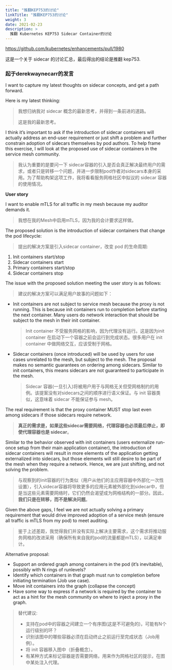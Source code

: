 ```yaml
---
title: "推翻KEP753的讨论"
linkTitle: "推翻KEP753的讨论"
weight: 3
date: 2021-02-23
description: >
  推翻 Kubernetes KEP753 Sidecar Container的讨论
---
```


https://github.com/kubernetes/enhancements/pull/1980

这是一个关于 sidecar 的讨论汇总，最后得出的结论是推翻 kep753.

### 起于derekwaynecarr的发言

I want to capture my latest thoughts on sidecar concepts, and get a path forward.

Here is my latest thinking:

> 我想归纳我对 sidecar 概念的最新思考，并得到一条前进的道路。
> 
> 这是我的最新思考。

I think it’s important to ask if the introduction of sidecar containers will actually address an end-user requirement or just shift a problem and further constrain adoption of sidecars themselves by pod authors. To help frame this exercise, I will look at the proposed use of sidecar containers in the service mesh community.

> 我认为重要的是要问一下 sidecar容器的引入是否会真正解决最终用户的需求，或者只是转移一个问题，并进一步限制pod作者对sidecars本身的采用。为了帮助构架这项工作，我将看看服务网格社区中拟议的 sidecar 容器的使用情况。

**User story**

I want to enable mTLS for all traffic in my mesh because my auditor demands it.

> 我想在我的Mesh中启用mTLS，因为我的会计要求这样做。

The proposed solution is the introduction of sidecar containers that change the pod lifecycle:

> 提出的解决方案是引入sidecar container，改变 pod 的生命周期:

1. Init containers start/stop
2. Sidecar containers start
3. Primary containers start/stop
4. Sidecar containers stop

The issue with the proposed solution meeting the user story is as follows:

> 建议的解决方案可以满足用户故事的问题如下：

- Init containers are not subject to service mesh because the proxy is not running. This is because init containers run to completion before starting the next container. Many users do network interaction that should be subject to the mesh in their init container.

   > Init container 不受服务网格的影响，因为代理没有运行。这是因为init container 在启动下一个容器之前会运行到完成状态。很多用户在 init container 中做网络交互，应该受制于网格。

- Sidecar containers (once introduced) will be used by users for use cases unrelated to the mesh, but subject to the mesh. The proposal makes no semantic guarantees on ordering among sidecars. Similar to init containers, this means sidecars are not guaranteed to participate in the mesh.

   > Sidecar 容器(一旦引入)将被用户用于与网格无关但受网格制约的用例。该提案没有对sidecars之间的顺序进行语义保证。与 init 容器类似，这意味着 sidecar 不能保证参与 mesh。

The real requirement is that the proxy container MUST stop last even among sidecars if those sidecars require network.

> **真正的需求是，如果这些sidecar需要网络，代理容器也必须最后停止，即使代理容器也是 sidecar**。

Similar to the behavior observed with init containers (users externalize run-once setup from their main application container), the introduction of sidecar containers will result in more elements of the application getting externalized into sidecars, but those elements will still desire to be part of the mesh when they require a network. Hence, we are just shifting, and not solving the problem.

> 与观察到的init容器的行为类似（用户从他们的主应用容器中外部化一次性设置），引入sidecar容器将导致更多的应用元素被外部化到sidecar中，但是当这些元素需要网络时，它们仍然会渴望成为网格结构的一部分。因此，**我们只是在转移，而不是解决问题**。

Given the above gaps, I feel we are not actually solving a primary requirement that would drive improved adoption of a service mesh (ensure all traffic is mTLS from my pod) to meet auditing.

> 鉴于上述差距，我觉得我们并没有实际上解决主要需求，这个需求将推动服务网格的改进采用（确保所有来自我的pod的流量都是mTLS），以满足审计。

Alternative proposal:

- Support an ordered graph among containers in the pod (it’s inevitable), possibly with N rings of runlevels?
- Identify which containers in that graph must run to completion before initiating termination (Job use case).
- Move init containers into the graph (collapse the concept)
- Have some way to express if a network is required by the container to act as a hint for the mesh community on where to inject a proxy in the graph.

> 替代建议:
>
> - 支持在pod中的容器之间建立一个有序图(这是不可避免的)，可能有N个运行级别的环？
> - 识别该图中的哪些容器必须在启动终止之前运行至完成状态（Job用例）。
> - 将 init 容器移入图中（折叠概念）。
> - 有某种方式来标记容器是否需要网络，用来作为网格社区的提示，在图中某处注入代理。